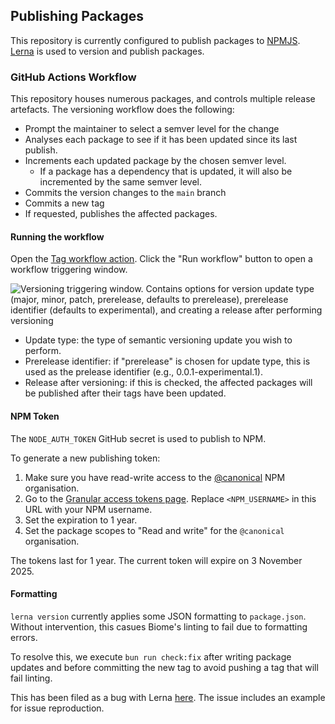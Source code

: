 ## Publishing Packages

This repository is currently configured to publish packages to [NPMJS](https://npmjs.org).
[Lerna](https://lerna.js.org) is used to version and publish packages.

### GitHub Actions Workflow

This repository houses numerous packages, and controls multiple release artefacts.
The versioning workflow does the following:

- Prompt the maintainer to select a semver level for the change
- Analyses each package to see if it has been updated since its last publish.
- Increments each updated package by the chosen semver level.
  - If a package has a dependency that is updated, it will also be incremented by the same semver level.
- Commits the version changes to the `main` branch
- Commits a new tag
- If requested, publishes the affected packages.

#### Running the workflow

Open the [Tag workflow action](https://github.com/canonical/vanilla-monorepo/actions/workflows/tag.yml).
Click the "Run workflow" button to open a workflow triggering window.

![Versioning triggering window. Contains options for version update type (major, minor, patch, prerelease, defaults to prerelease), prerelease identifier (defaults to experimental), and creating a release after performing versioning](https://assets.ubuntu.com/v1/0d0ebe3c-wd-ds25-versioning-workflow-workflow-dispatch.png)

- Update type: the type of semantic versioning update you wish to perform.
- Prerelease identifier: if "prerelease" is chosen for update type, this is used as the prelease identifier (e.g., 0.0.1-experimental.1).
- Release after versioning: if this is checked, the affected packages will
  be published after their tags have been updated.

#### NPM Token

The `NODE_AUTH_TOKEN` GitHub secret is used to publish to NPM.

To generate a new publishing token:

1. Make sure you have read-write access to the [@canonical](https://www.npmjs.com/org/canonical) NPM organisation.
2. Go to the [Granular access tokens page](https://www.npmjs.com/settings/<NPM_USERNAME>/tokens/granular-access-tokens/new). Replace `<NPM_USERNAME>` in this URL with your NPM username.
3. Set the expiration to 1 year.
4. Set the package scopes to "Read and write" for the `@canonical` organisation.

The tokens last for 1 year. The current token will expire on 3 November 2025.

#### Formatting

`lerna version` currently applies some JSON formatting to `package.json`.
Without intervention, this casues Biome's linting to fail due to formatting errors.

To resolve this, we execute `bun run check:fix` after writing package updates
and before committing the new tag to avoid pushing a tag that will fail linting.

This has been filed as a bug with Lerna [here](https://github.com/lerna/lerna/issues/4117).
The issue includes an example for issue reproduction.
